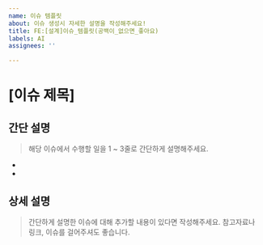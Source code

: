 ```yaml
---
name: 이슈 템플릿
about: 이슈 생성시 자세한 설명을 작성해주세요!
title: FE:[설계]이슈_템플릿(공백이_없으면_좋아요)
labels: AI
assignees: ''

---
```


# [이슈 제목]

## 간단 설명
> 해당 이슈에서 수행할 일을 1 ~ 3줄로 간단하게 설명해주세요.

- 
- 

## 상세 설명
> 간단하게 설명한 이슈에 대해 추가할 내용이 있다면 작성해주세요.
> 참고자료나 링크, 이슈를 걸어주셔도 좋습니다.
